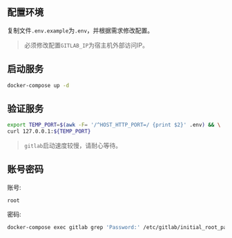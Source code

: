 ## 配置环境

复制文件`.env.example`为`.env`，并根据需求修改配置。

> 必须修改配置`GITLAB_IP`为宿主机外部访问IP。

## 启动服务

```bash
docker-compose up -d
```

## 验证服务

```bash
export TEMP_PORT=$(awk -F= '/^HOST_HTTP_PORT=/ {print $2}' .env) && \
curl 127.0.0.1:${TEMP_PORT}
```

> `gitlab`启动速度较慢，请耐心等待。

## 账号密码

账号:
```
root
```

密码:
```bash
docker-compose exec gitlab grep 'Password:' /etc/gitlab/initial_root_password
```
